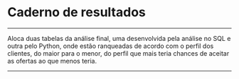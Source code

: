 # Caderno de resultados

---

Aloca duas tabelas da análise final, uma desenvolvida pela análise no SQL e outra pelo Python, onde estão ranqueadas de acordo com o perfil dos clientes, do maior para o menor, do perfil que mais teria chances de aceitar as ofertas ao que menos teria.

---
